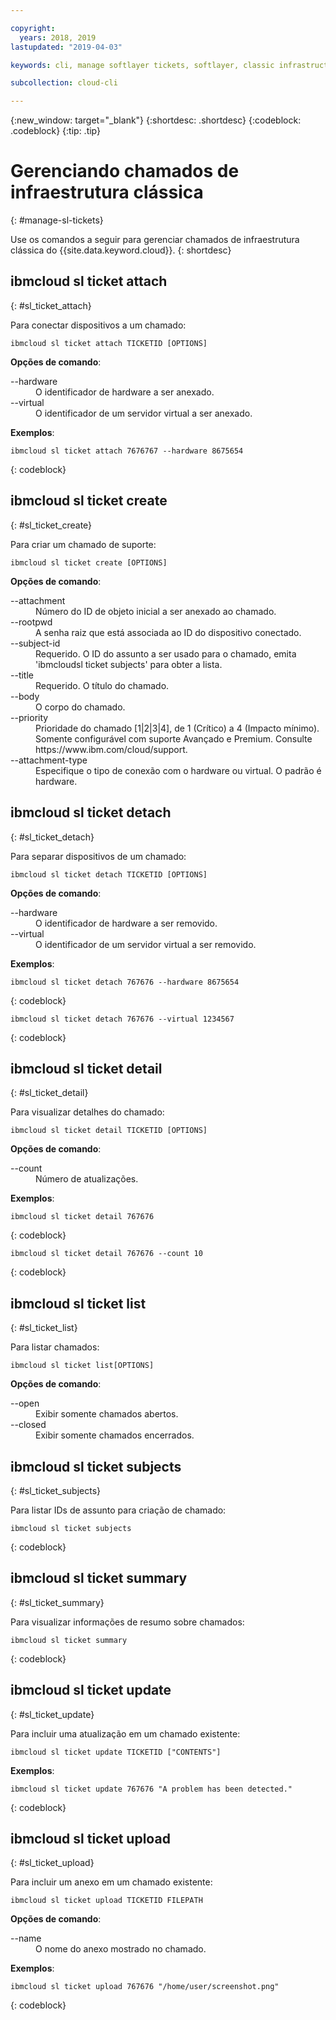 ```yaml
---

copyright:
  years: 2018, 2019
lastupdated: "2019-04-03"

keywords: cli, manage softlayer tickets, softlayer, classic infrastructure, user management, ibmcloud sl ticket

subcollection: cloud-cli

---
```


{:new_window: target="_blank"}
{:shortdesc: .shortdesc}
{:codeblock: .codeblock}
{:tip: .tip}

# Gerenciando chamados de infraestrutura clássica
{: #manage-sl-tickets}

Use os comandos a seguir para gerenciar chamados de infraestrutura clássica do {{site.data.keyword.cloud}}.
{: shortdesc}

## ibmcloud sl ticket attach
{: #sl_ticket_attach} 

Para conectar dispositivos a um chamado:
```
ibmcloud sl ticket attach TICKETID [OPTIONS]
```

<strong>Opções de comando</strong>:
<dl>
<dt>--hardware</dt>
<dd>O identificador de hardware a ser anexado.</dd>
<dt>--virtual</dt>
<dd>O identificador de um servidor virtual a ser anexado.</dd>
</dl>

**Exemplos**:
```
ibmcloud sl ticket attach 7676767 --hardware 8675654
```
{: codeblock}

## ibmcloud sl ticket create
{: #sl_ticket_create} 

Para criar um chamado de suporte:
```
ibmcloud sl ticket create [OPTIONS]
```

<strong>Opções de comando</strong>:
<dl>
<dt>--attachment</dt>
<dd>Número do ID de objeto inicial a ser anexado ao chamado.</dd>
<dt>--rootpwd</dt>
<dd>A senha raiz que está associada ao ID do dispositivo conectado.</dd>
<dt>--subject-id</dt>
<dd>Requerido. O ID do assunto a ser usado para o chamado, emita 'ibmcloudsl ticket subjects' para obter a lista.</dd>
<dt>--title</dt>
<dd>Requerido. O título do chamado.</dd>
<dt>--body</dt>
<dd>O corpo do chamado.</dd>
<dt>--priority</dt>
<dd>Prioridade do chamado [1|2|3|4], de 1 (Crítico) a 4 (Impacto mínimo). Somente configurável com suporte Avançado e Premium. Consulte https://www.ibm.com/cloud/support.</dd>
<dt>--attachment-type</dt>
<dd>Especifique o tipo de conexão com o hardware ou virtual. O padrão é hardware.</dd>
</dl>

## ibmcloud sl ticket detach 
{: #sl_ticket_detach} 

Para separar dispositivos de um chamado:
```
ibmcloud sl ticket detach TICKETID [OPTIONS]
```

<strong>Opções de comando</strong>:
<dl>
<dt>--hardware</dt>
<dd>O identificador de hardware a ser removido.</dd>
<dt>--virtual</dt>
<dd>O identificador de um servidor virtual a ser removido.</dd>
</dl>

**Exemplos**:
```
ibmcloud sl ticket detach 767676 --hardware 8675654
```
{: codeblock}

```
ibmcloud sl ticket detach 767676 --virtual 1234567
```
{: codeblock}

## ibmcloud sl ticket detail 
{: #sl_ticket_detail} 

Para visualizar detalhes do chamado:
```
ibmcloud sl ticket detail TICKETID [OPTIONS]
```

<strong>Opções de comando</strong>:
<dl>
<dt>--count</dt>
<dd>Número de atualizações.</dd>
</dl>

**Exemplos**:
```
ibmcloud sl ticket detail 767676
```
{: codeblock}

```
ibmcloud sl ticket detail 767676 --count 10
```
{: codeblock}

## ibmcloud sl ticket list 
{: #sl_ticket_list} 

Para listar chamados:
```
ibmcloud sl ticket list[OPTIONS]
```

<strong>Opções de comando</strong>:
<dl>
<dt>--open</dt>
<dd>Exibir somente chamados abertos.</dd>
<dt>--closed</dt>
<dd>Exibir somente chamados encerrados.</dd>
</dl>

## ibmcloud sl ticket subjects 
{: #sl_ticket_subjects} 

Para listar IDs de assunto para criação de chamado:
```
ibmcloud sl ticket subjects
```
{: codeblock}

## ibmcloud sl ticket summary 
{: #sl_ticket_summary} 

Para visualizar informações de resumo sobre chamados:
```
ibmcloud sl ticket summary
```
{: codeblock}

## ibmcloud sl ticket update 
{: #sl_ticket_update} 

Para incluir uma atualização em um chamado existente:
```
ibmcloud sl ticket update TICKETID ["CONTENTS"]
```

**Exemplos**:
```
ibmcloud sl ticket update 767676 "A problem has been detected."
```
{: codeblock}

## ibmcloud sl ticket upload 
{: #sl_ticket_upload} 

Para incluir um anexo em um chamado existente:
```
ibmcloud sl ticket upload TICKETID FILEPATH
```

<strong>Opções de comando</strong>:
<dl>
<dt>--name</dt>
<dd>O nome do anexo mostrado no chamado.</dd>
</dl>

**Exemplos**:
```
ibmcloud sl ticket upload 767676 "/home/user/screenshot.png"
```
{: codeblock}

